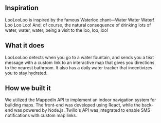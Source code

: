 ## Inspiration
LooLooLoo is inspired by the famous Waterloo chant—Water Water Water! Loo Loo Loo! And, of course, the natural consequence of drinking lots of water, water, water, being a visit to the loo, loo, loo!

## What it does
LooLooLoo detects when you go to a water fountain, and sends you a text message with a custom link to an interactive map that gives you directions to the nearest bathroom. It also has a daily water tracker that incentivizes you to stay hydrated.

## How we built it
We utilized the MappedIn API to implement an indoor navigation system for building maps. The front-end was developed using React, while the back-end was powered by Node.js. Twilio's API was integrated to enable SMS notifications with custom map links.
